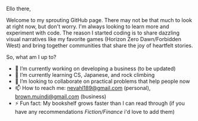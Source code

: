 Ello there,

Welcome to my sprouting GitHub page. There may not be that much to look at right now, but don't worry.
I'm always looking to learn more and experiment with code. The reason I started coding is to share dazzling
visual narratives like my favorite games (Horizon Zero Dawn/Forbidden West) and bring together communities that
share the joy of heartfelt stories.

So, what am I up to?

- 🔭 I’m currently working on developing a business (to be updated)
- 🌱 I’m currently learning CS, Japanese, and rock climbing
- 📢 I’m looking to collaborate on practical problems that help people now
- 📫 How to reach me: nevahl189@gmail.com (personal), brown.muindi@gmail.com (business)
- ⚡ Fun fact: My bookshelf grows faster than I can read through (if you have any recommendations *Fiction/Finance* i'd love to add them)


